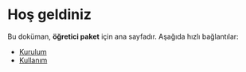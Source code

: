 # Hoş geldiniz

Bu doküman, **öğretici paket** için ana sayfadır. Aşağıda hızlı bağlantılar:

- [Kurulum](installation.md)
- [Kullanım](usage.md)
